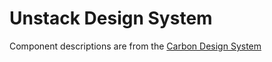 # Unstack Design System

Component descriptions are from the [Carbon Design System](https://www.carbondesignsystem.com/)